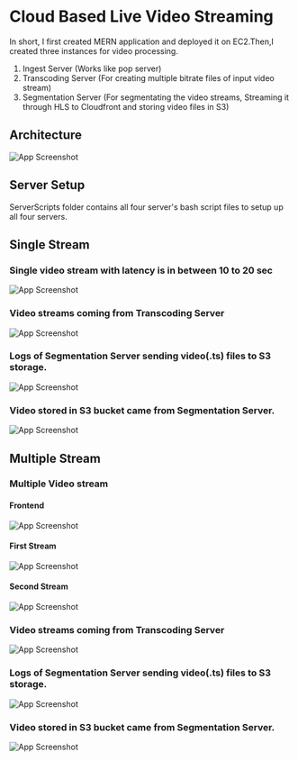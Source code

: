 
# Cloud Based Live Video Streaming 

In short, I first created MERN application and deployed it on EC2.Then,I created three instances for video processing. 
1) Ingest Server (Works like pop server)
2) Transcoding Server (For creating multiple bitrate files of input video stream)
3) Segmentation Server (For segmentating the video streams, Streaming it through HLS to Cloudfront and storing video files in S3)

## Architecture

![App Screenshot](public/arch.png)

## Server Setup
ServerScripts folder contains all four server's bash script files to setup up all four servers. 

## Single Stream 

### Single video stream with latency is in between 10 to 20 sec
![App Screenshot](public/single-1.png)

### Video streams coming from Transcoding Server
![App Screenshot](public/single-4.png)

### Logs of Segmentation Server sending video(.ts) files to S3 storage.
![App Screenshot](public/single-3.png)

### Video stored in S3 bucket came from Segmentation Server.
![App Screenshot](public/single-2.png)


## Multiple Stream

### Multiple Video stream 
#### Frontend
![App Screenshot](public/multiple-4.jpeg)
#### First Stream 
![App Screenshot](public/multiple-3.jpeg)
#### Second Stream
![App Screenshot](public/multiple-2.jpeg)

### Video streams coming from Transcoding Server
![App Screenshot](public/multiple-5.jpeg)

### Logs of Segmentation Server sending video(.ts) files to S3 storage.
![App Screenshot](public/multiple-6.jpeg)

### Video stored in S3 bucket came from Segmentation Server.
![App Screenshot](public/multiple-1.png)